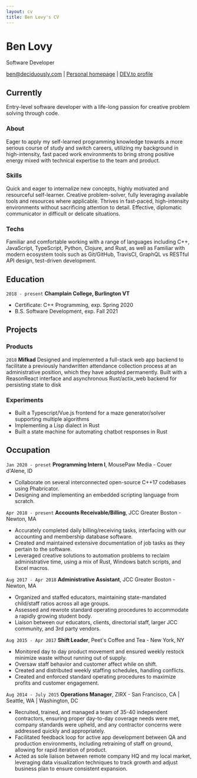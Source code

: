 ```yaml
---
layout: cv
title: Ben Lovy's CV
---
```

# Ben Lovy
Software Developer

<div id="webaddress">
<a href="ben@deciduously.com">ben@deciduously.com</a>
| <a href="http://deciduously.com">Personal homepage</a>
| <a href="https://dev.to/deciduously">DEV.to profile</a>
</div>


## Currently

Entry-level software developer with a life-long passion for creative problem solving through code.

### About

Eager to apply my self-learned programming knowledge towards a more serious course of study and switch careers, utilizing my background in high-intensity, fast paced work environments to bring strong positive energy mixed with technical expertise to the team and product.

### Skills

Quick and eager to internalize new concepts, highly motivated and resourceful self-learner.  Creative problem-solver, fully leveraging available tools and resources where applicable.  Thrives in fast-paced, high-intensity environments without sacrificing attention to detail.  Effective, diplomatic communicator in difficult or delicate situations.

### Techs

Familiar and comfortable working with a range of languages including C++, JavaScript, TypeScript, Python, Clojure, and Rust, as well as Familiar with modern ecosystem tools such as Git/GitHub, TravisCI, GraphQL vs RESTful API design, test-driven development.

## Education

`2018 - present`
__Champlain College, Burlington VT__

- Certificate: C++ Programming, exp. Spring 2020
- B.S. Software Development, exp. Fall 2021

## Projects

### Products

`2018`
__Mifkad__
Designed and implemented a full-stack web app backend to facilitate a previously handwritten attendance collection process at an administrative position, which they have adopted permanently.  Built with a ReasonReact interface and asynchronous Rust/actix_web backend for persisting state to disk

### Experiments

- Built a Typescript/Vue.js frontend for a maze generator/solver supporting multiple algorithms
- Implementing a Lisp dialect in Rust
- Built a state machine for automating chatbot responses in Rust

## Occupation

`Jan 2020 - preset`
__Programming Intern I__, MousePaw Media - Couer d'Alene, ID

- Collaborate on several interconnected open-source C++17 codebases using Phabricator.
- Designing and implementing an embedded scripting language from scratch.

`Apr 2018 - present`
__Accounts Receivable/Billing__, JCC Greater Boston - Newton, MA

- Accurately completed daily billing/receiving tasks, interfacing with our accounting and membership database software.
- Created and maintained extensive documentation of job tasks as they pertain to the software.
- Leveraged creative solutions to automation problems to reclaim administrative time, using a mix of Rust, Windows batch scripts, and Excel macros.

`Aug 2017 - Apr 2018`
__Administrative Assistant__, JCC Greater Boston - Newton, MA

- Organized and staffed educators, maintaining state-mandated child/staff ratios across all age groups.
- Assessed and rewrote standard operating procedures to accommodate a rapidly growing student body.
- Liaison between our educators, clients, directorial staff, larger JCC community, and 3rd party vendors.

`Aug 2015 - Apr 2017`
__Shift Leader__, Peet's Coffee and Tea - New York, NY

- Monitored day to day product movement and ensured weekly restock minimize waste without running out of supply.
- Oversaw staff behavior and customer affect while on shift.
- Created and distributed weekly staffing schedules, handling conflicts.
- Created and enforced standard operating procedures to maximize profits and customer engagement.

`Aug 2014 - July 2015`
__Operations Manager__, ZIRX - San Francisco, CA | Seattle, WA | Washington, DC

- Recruited, trained, and managed a team of 35-40 independent contractors, ensuring proper day-to-day coverage needs were met, company standards were upheld, and any contractor concerns were addressed quickly and appropriately.
- Facilitated feedback loop for active app development between QA and production environments, including retraining of staff on ground, allowing for rapid iteration of product.
- Acted as sole liaison between remote company HQ and my local market, leveraging data visualization techniques to track growth and adjust business plan to ensure consistent expansion.

<!-- ### Footer

Last updated: January 2020 -->


